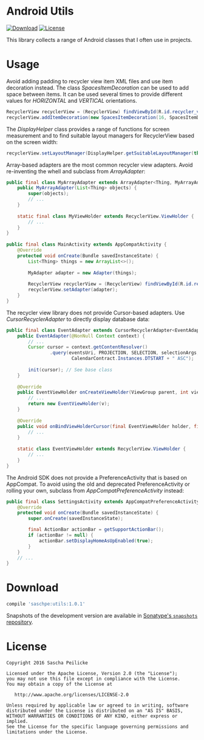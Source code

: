 # Android Utils
[![Download](https://api.bintray.com/packages/saschpe/maven/android-utils/images/download.svg)](https://bintray.com/saschpe/maven/android-utils/_latestVersion)
[![License](http://img.shields.io/:license-apache-blue.svg)](http://www.apache.org/licenses/LICENSE-2.0.html)

This library collects a range of Android classes that I often use in projects.

# Usage
Avoid adding padding to recycler view item XML files and use item decoration
instead. The class *SpacesItemDecoration* can be used to add space between
items. It can be used several times to provide different values for *HORIZONTAL*
and *VERTICAL* orientations.

```java
RecyclerView recyclerView = (RecyclerView) findViewById(R.id.recycler_view);
recyclerView.addItemDecoration(new SpacesItemDecoration(16, SpacesItemDecoration.VERTICAL));
```

The *DisplayHelper* class provides a range of functions for screen measurement
and to find suitable layout managers for RecyclerView based on the screen width:

```java
recyclerView.setLayoutManager(DisplayHelper.getSuitableLayoutManager(this));
```

Array-based adapters are the most common recycler view adapters. Avoid
re-inventing the whell and subclass from *ArrayAdapter*:

```java
public final class MyArrayAdapter extends ArrayAdapter<Thing, MyArrayAdapter.MyViewHolder> {
    public MyArrayAdapter(List<Thing> objects) {
        super(objects);
        // ...
    }
    
    static final class MyViewHolder extends RecyclerView.ViewHolder {
        // ...
    }
}
 
public final class MainActivity extends AppCompatActivity {
    @Override
    protected void onCreate(Bundle savedInstanceState) {
        List<Thing> things = new ArrayList<>();
        
        MyAdapter adapter = new Adapter(things);
        
        RecyclerView recyclerView = (RecyclerView) findViewById(R.id.recycler_view);
        recyclerView.setAdapter(adapter);
    }
}
```

The recycler view library does not provide Cursor-based adapters. Use
*CursorRecyclerAdapter* to directly display database data:

```java
public final class EventAdapter extends CursorRecyclerAdapter<EventAdapter.EventViewHolder> {
    public EventAdapter(@NonNull Context context) {
        // ...
        Cursor cursor = context.getContentResolver()
                .query(eventsUri, PROJECTION, SELECTION, selectionArgs,
                        CalendarContract.Instances.DTSTART + " ASC");
    
        init(cursor); // See base class
    }
    
    @Override
    public EventViewHolder onCreateViewHolder(ViewGroup parent, int viewType) {
        // ...
        return new EventViewHolder(v);
    }
    
    @Override
    public void onBindViewHolderCursor(final EventViewHolder holder, final Cursor cursor) {
        // ...
    }
    
    static class EventViewHolder extends RecyclerView.ViewHolder {
        // ...
    }
}
```


The Android SDK does not provide a PreferenceActivity that is based on
AppCompat. To avoid using the old and deprecated PreferenceActivity or rolling
your own, subclass from *AppCompatPreferenceActivity* instead:

```java
public final class SettingsActivity extends AppCompatPreferenceActivity {
    @Override
    protected void onCreate(Bundle savedInstanceState) {
        super.onCreate(savedInstanceState);

        final ActionBar actionBar = getSupportActionBar();
        if (actionBar != null) {
            actionBar.setDisplayHomeAsUpEnabled(true);
        }
    }
    // ...
}
```

# Download
```groovy
compile 'saschpe:utils:1.0.1'
```

Snapshots of the development version are available in [Sonatype's `snapshots` repository][snap].


# License

    Copyright 2016 Sascha Peilicke

    Licensed under the Apache License, Version 2.0 (the "License");
    you may not use this file except in compliance with the License.
    You may obtain a copy of the License at

       http://www.apache.org/licenses/LICENSE-2.0

    Unless required by applicable law or agreed to in writing, software
    distributed under the License is distributed on an "AS IS" BASIS,
    WITHOUT WARRANTIES OR CONDITIONS OF ANY KIND, either express or implied.
    See the License for the specific language governing permissions and
    limitations under the License.



 [snap]: https://oss.sonatype.org/content/repositories/snapshots/